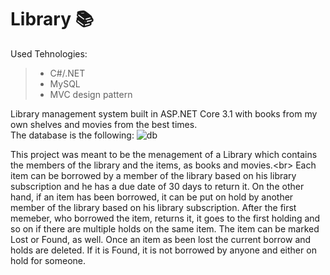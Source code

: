 # Library  :books:
 
Used Tehnologies:
>* C#/.NET
>* MySQL
>* MVC design pattern

Library management system built in ASP.NET Core 3.1  with books from my own shelves and movies from the best times. <br/>
The database is the following:
![db](https://user-images.githubusercontent.com/61286310/81499725-50887c00-92d6-11ea-9b5e-65b6250d0e8b.png)

This project was meant to be the menagement of a Library which contains the members of the library and the items, as books and movies.<br\>
Each item can be borrowed by a member of the library based on his library subscription and he has a due date of 30 days to return it. On the other hand, if an item has been borrowed, it can be put on hold by another member of the library based on his library subscription. After the first memeber, who borrowed the item, returns it, it goes to the first holding and so on if there are multiple holds on the same item. The item can be marked Lost or Found, as well.
Once an item as been lost the current borrow and holds are deleted. If it is Found, it is not borrowed by anyone and either on hold for someone.

